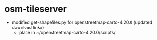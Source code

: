 # osm-tileserver

+ modified get-shapefiles.py for openstreetmap-carto-4.20.0 (updated download links)
  - place in ~/openstreetmap-carto-4.20.0/scripts/
